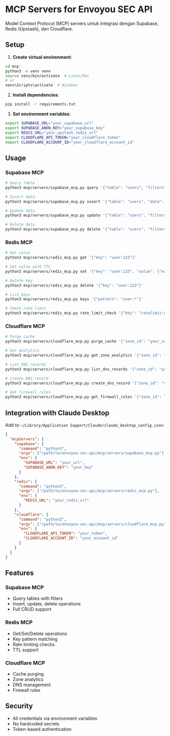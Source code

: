 # MCP Servers for Envoyou SEC API

Model Context Protocol (MCP) servers untuk integrasi dengan Supabase, Redis (Upstash), dan Cloudflare.

## Setup

1. **Create virtual environment**:
```bash
cd mcp
python3 -m venv venv
source venv/bin/activate  # Linux/Mac
# or
venv\Scripts\activate  # Windows
```

2. **Install dependencies**:
```bash
pip install -r requirements.txt
```

3. **Set environment variables**:
```bash
export SUPABASE_URL="your_supabase_url"
export SUPABASE_ANON_KEY="your_supabase_key"
export REDIS_URL="your_upstash_redis_url"
export CLOUDFLARE_API_TOKEN="your_cloudflare_token"
export CLOUDFLARE_ACCOUNT_ID="your_cloudflare_account_id"
```

## Usage

### Supabase MCP

```bash
# Query table
python3 mcp/servers/supabase_mcp.py query '{"table": "users", "filters": {"email": "test@example.com"}}'

# Insert data
python3 mcp/servers/supabase_mcp.py insert '{"table": "users", "data": {"email": "new@example.com", "name": "New User"}}'

# Update data
python3 mcp/servers/supabase_mcp.py update '{"table": "users", "filters": {"email": "test@example.com"}, "data": {"name": "Updated Name"}}'

# Delete data
python3 mcp/servers/supabase_mcp.py delete '{"table": "users", "filters": {"email": "test@example.com"}}'
```

### Redis MCP

```bash
# Get value
python3 mcp/servers/redis_mcp.py get '{"key": "user:123"}'

# Set value with TTL
python3 mcp/servers/redis_mcp.py set '{"key": "user:123", "value": {"name": "John"}, "ttl": 3600}'

# Delete key
python3 mcp/servers/redis_mcp.py delete '{"key": "user:123"}'

# List keys
python3 mcp/servers/redis_mcp.py keys '{"pattern": "user:*"}'

# Check rate limit
python3 mcp/servers/redis_mcp.py rate_limit_check '{"key": "ratelimit:user:123", "limit": 10, "window": 60}'
```

### Cloudflare MCP

```bash
# Purge cache
python3 mcp/servers/cloudflare_mcp.py purge_cache '{"zone_id": "your_zone_id"}'

# Get analytics
python3 mcp/servers/cloudflare_mcp.py get_zone_analytics '{"zone_id": "your_zone_id"}'

# List DNS records
python3 mcp/servers/cloudflare_mcp.py list_dns_records '{"zone_id": "your_zone_id"}'

# Create DNS record
python3 mcp/servers/cloudflare_mcp.py create_dns_record '{"zone_id": "your_zone_id", "record_type": "A", "name": "api", "content": "1.2.3.4"}'

# Get firewall rules
python3 mcp/servers/cloudflare_mcp.py get_firewall_rules '{"zone_id": "your_zone_id"}'
```

## Integration with Claude Desktop

Add to `~/Library/Application Support/Claude/claude_desktop_config.json`:

```json
{
  "mcpServers": {
    "supabase": {
      "command": "python3",
      "args": ["/path/to/envoyou-sec-api/mcp/servers/supabase_mcp.py"],
      "env": {
        "SUPABASE_URL": "your_url",
        "SUPABASE_ANON_KEY": "your_key"
      }
    },
    "redis": {
      "command": "python3",
      "args": ["/path/to/envoyou-sec-api/mcp/servers/redis_mcp.py"],
      "env": {
        "REDIS_URL": "your_redis_url"
      }
    },
    "cloudflare": {
      "command": "python3",
      "args": ["/path/to/envoyou-sec-api/mcp/servers/cloudflare_mcp.py"],
      "env": {
        "CLOUDFLARE_API_TOKEN": "your_token",
        "CLOUDFLARE_ACCOUNT_ID": "your_account_id"
      }
    }
  }
}
```

## Features

### Supabase MCP
- Query tables with filters
- Insert, update, delete operations
- Full CRUD support

### Redis MCP
- Get/Set/Delete operations
- Key pattern matching
- Rate limiting checks
- TTL support

### Cloudflare MCP
- Cache purging
- Zone analytics
- DNS management
- Firewall rules

## Security

- All credentials via environment variables
- No hardcoded secrets
- Token-based authentication
